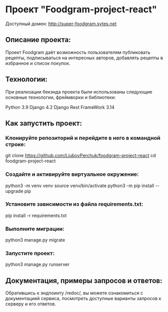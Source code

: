 # Проект "Foodgram-project-react"
Доступный домен: http://super-foodgram.sytes.net

## Описание проекта:

Проект Foodgram даёт возможность пользователям публиковать рецепты, подписываться на интересных авторов, добавлять рецепты в избранное и список покупок.

## Технологии:

При реализации бекэнда проекта были использованы следующие основные технологии, фреймворки и библиотеки:

Python 3.9
Django 4.2
Django Rest FrameWork 3.14

## Как запустить проект:

### Клонируйте репозиторий и перейдите в него в командной строке:

git clone https://github.com/LiubovPerchuk/foodgram-project-react
cd foodgram-project-react
### Cоздайте и активируйте виртуальное окружение:

python3 -m venv venv
source venv/bin/activate
python3 -m pip install --upgrade pip
### Установите зависимости из файла requirements.txt:

pip install -r requirements.txt
### Выполните миграции:

python3 manage.py migrate
### Запустите проект:

python3 manage.py runserver

## Документация, примеры запросов и ответов:

Обратившись к эндпоинту /redoc/, вы можете ознакомиться с документацией сервиса, посмотреть доступные варианты запросов к серверу и его ответов.